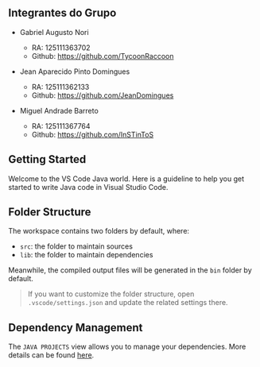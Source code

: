 ## Integrantes do Grupo

- Gabriel Augusto Nori

  - RA: 125111363702
  - Github: https://github.com/TycoonRaccoon
    <br/>

- Jean Aparecido Pinto Domingues

  - RA: 125111362133
  - Github: https://github.com/JeanDomingues
    <br/>

- Miguel Andrade Barreto

  - RA: 125111367764
  - Github: https://github.com/InSTinToS

## Getting Started

Welcome to the VS Code Java world. Here is a guideline to help you get started to write Java code in Visual Studio Code.

## Folder Structure

The workspace contains two folders by default, where:

- `src`: the folder to maintain sources
- `lib`: the folder to maintain dependencies

Meanwhile, the compiled output files will be generated in the `bin` folder by default.

> If you want to customize the folder structure, open `.vscode/settings.json` and update the related settings there.

## Dependency Management

The `JAVA PROJECTS` view allows you to manage your dependencies. More details can be found [here](https://github.com/microsoft/vscode-java-dependency#manage-dependencies).
